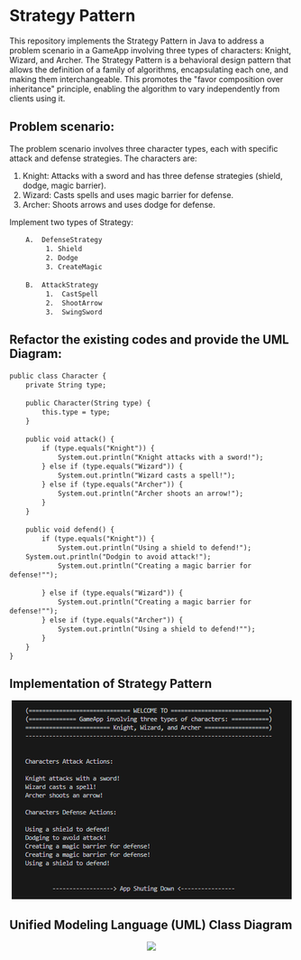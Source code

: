 # Strategy Pattern

This repository implements the Strategy Pattern in Java to address a problem scenario in a GameApp involving three types of characters: Knight, Wizard, and Archer. The Strategy Pattern is a behavioral design pattern that allows the definition of a family of algorithms, encapsulating each one, and making them interchangeable. This promotes the "favor composition over inheritance" principle, enabling the algorithm to vary independently from clients using it.

## Problem scenario:

The problem scenario involves three character types, each with specific attack and defense strategies. The characters are:

1. Knight: Attacks with a sword and has three defense strategies (shield, dodge, magic barrier).
2. Wizard: Casts spells and uses magic barrier for defense.
3. Archer: Shoots arrows and uses dodge for defense.

Implement two types of Strategy: <br>
```
	A.  DefenseStrategy 
	     1. Shield 
	     2. Dodge 
	     3. CreateMagic  

	B.  AttackStrategy 
	     1.  CastSpell 
	     2.  ShootArrow 
	     3.  SwingSword   
```
	

## Refactor the existing codes and provide the UML Diagram:
```
public class Character {
    private String type;

    public Character(String type) {
        this.type = type;
    }

    public void attack() {
        if (type.equals("Knight")) {
            System.out.println("Knight attacks with a sword!");
        } else if (type.equals("Wizard")) {
            System.out.println("Wizard casts a spell!");
        } else if (type.equals("Archer")) {
            System.out.println("Archer shoots an arrow!");
        }
    }

    public void defend() {
        if (type.equals("Knight")) {
            System.out.println("Using a shield to defend!");
	System.out.println("Dodgin to avoid attack!");
            System.out.println("Creating a magic barrier for defense!"");		

        } else if (type.equals("Wizard")) {
            System.out.println("Creating a magic barrier for defense!"");
        } else if (type.equals("Archer")) {
            System.out.println("Using a shield to defend!"");
        }
    }
}
```

## Implementation of Strategy Pattern

<p align="center">
    <img src="image.png" alt="Centered Image" />
</p>

## Unified Modeling Language (UML) Class Diagram

<p align="center">
  <img src="https://github.com/SG-Hangaan/Strategy-Pattern/assets/127215110/ca12773d-ec5c-4273-bcc1-8242ffba70d7"/>
</p>

